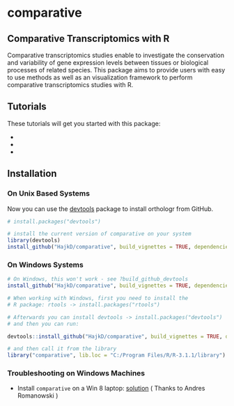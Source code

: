 # comparative

## Comparative Transcriptomics with R

Comparative transcriptomics studies enable to investigate the conservation and variability of gene
expression levels between tissues or biological processes of related species. This package aims to
provide users with easy to use methods as well as an visualization framework to perform comparative
transcriptomics studies with R.

## Tutorials

These tutorials will get you started with this package:

-
-
-

## Installation

### On Unix Based Systems

Now you can use the [devtools](http://cran.r-project.org/web/packages/devtools/index.html) package to install orthologr from GitHub.

```r
# install.packages("devtools")

# install the current version of comparative on your system
library(devtools)
install_github("HajkD/comparative", build_vignettes = TRUE, dependencies = TRUE)

```

### On Windows Systems

```r
# On Windows, this won't work - see ?build_github_devtools
install_github("HajkD/comparative", build_vignettes = TRUE, dependencies = TRUE)

# When working with Windows, first you need to install the
# R package: rtools -> install.packages("rtools")

# Afterwards you can install devtools -> install.packages("devtools")
# and then you can run:

devtools::install_github("HajkD/comparative", build_vignettes = TRUE, dependencies = TRUE)

# and then call it from the library
library("comparative", lib.loc = "C:/Program Files/R/R-3.1.1/library")
```

### Troubleshooting on Windows Machines

- Install `comparative` on a Win 8 laptop: [solution](https://github.com/HajkD/orthologr/issues/1) ( Thanks to Andres Romanowski )


